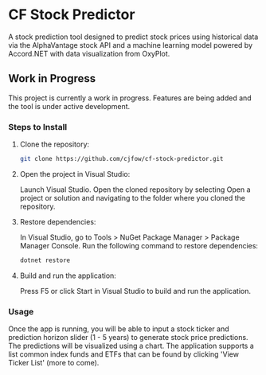 # CF Stock Predictor

A stock prediction tool designed to predict stock prices using historical data via the AlphaVantage stock API and a machine learning model powered by Accord.NET with data visualization from OxyPlot.

## Work in Progress
This project is currently a work in progress. Features are being added and the tool is under active development.

### Steps to Install

1. Clone the repository:
   ```bash
   git clone https://github.com/cjfow/cf-stock-predictor.git
   ```
   
2. Open the project in Visual Studio:

    Launch Visual Studio.
    Open the cloned repository by selecting Open a project or solution and navigating to the folder where you cloned the repository.

3. Restore dependencies:

    In Visual Studio, go to Tools > NuGet Package Manager > Package Manager Console.
    Run the following command to restore dependencies:

    ```bash
    dotnet restore
    ```

4. Build and run the application:

    Press F5 or click Start in Visual Studio to build and run the application.

### Usage

Once the app is running, you will be able to input a stock ticker and prediction horizon slider (1 - 5 years) to generate stock price predictions.
The predictions will be visualized using a chart.
The application supports a list common index funds and ETFs that can be found by clicking 'View Ticker List' (more to come).
